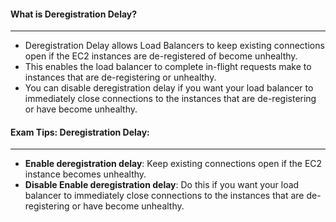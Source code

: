 #### What is Deregistration Delay?

___

* Deregistration Delay allows Load Balancers to keep existing connections open if the EC2 instances are de-registered of
  become unhealthy.
* This enables the load balancer to complete in-flight requests make to instances that are de-registering or unhealthy.
* You can disable deregistration delay if you want your load balancer to immediately close connections to the instances
  that are de-registering or have become unhealthy.

#### Exam Tips: Deregistration Delay:

___

* **Enable deregistration delay**: Keep existing connections open if the EC2 instance becomes unhealthy.
* **Disable Enable deregistration delay**: Do this if you want your load balancer to immediately close connections to
  the instances that are de-registering or have become unhealthy.